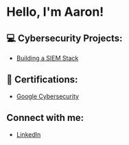 <h1>Hello, I'm Aaron!</h1>

<h2>💻 Cybersecurity Projects:</h2>

- [Building a SIEM Stack]()

<h2>🎫 Certifications:</h2>

- [Google Cybersecurity](https://github.com/aarondiggs/Google-Cybersecurity)

<h2>Connect with me:</h2>

- [LinkedIn](https://www.linkedin.com/in/aaron-diggs-9ba52a315)
